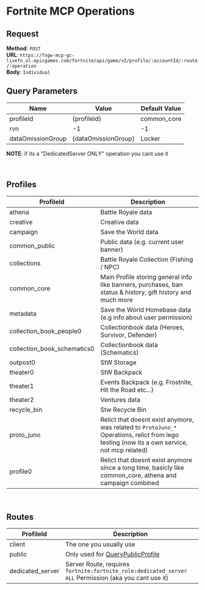 # Fortnite MCP Operations

## Request

**Method**: `POST` \
**URL**: `https://fngw-mcp-gc-livefn.ol.epicgames.com/fortnite/api/game/v2/profile/:accountId/:route/:operation` \
**Body**: `Individual`

## Query Parameters

| Name      | Value       | Default Value |
| --------- | ----------- | ------------- |
| profileId | {profileId} | common_core   |
| rvn       | -1          | -1            |
| dataOmissionGroup       | {dataOmissionGroup}          | Locker            |

**NOTE**: if its a "DedicatedServer ONLY" operation you cant use it

<br/>

## Profiles

| ProfileId                   | Description                                                                                                                                  |
| --------------------------- | -------------------------------------------------------------------------------------------------------------------------------------------- |
| athena                      | Battle Royale data                                                                                                                           |
| creative                    | Creative data                                                                                                                                |
| campaign                    | Save the World data                                                                                                                          |
| common_public               | Public data (e.g. current user banner)                                                                                                       |
| collections                 | Battle Royale Collection (Fishing / NPC)                                                                                                     |
| common_core                 | Main Profile storing general info like banners, purchases, ban status & history, gift history and much more                                  |
| metadata                    | Save the World Homebase data (e.g info about user permission)                                                                                |
| collection_book_people0     | Collectionbook data (Heroes, Survivor, Defender)                                                                                             |
| collection_book_schematics0 | Collectionbook data (Schematics)                                                                                                             |
| outpost0                    | StW Storage                                                                                                                                  |
| theater0                    | StW Backpack                                                                                                                                 |
| theater1                    | Events Backpack (e.g. Frostnite, Hit the Road etc...)                                                                                        |
| theater2                    | Ventures data                                                                                                                                |
| recycle_bin                 | Stw Recycle Bin                                                                                                                              |
| proto_juno                  | Relict that doesnt exist anymore, was related to `ProtoJuno_*` Operations, relict from lego testing (now its a own service, not mcp related) |
| profile0                    | Relict that doesnt exist anymore since a long time, basicly like common_core, athena and campaign combined                                   |

<br/>

## Routes

| ProfileId        | Description                                                                                           |
| ---------------- | ----------------------------------------------------------------------------------------------------- |
| client           | The one you usually use                                                                               |
| public           | Only used for [QueryPublicProfile](./Operations/QueryPublicProfile.md)                                |
| dedicated_server | Server Route, requires `fortnite:fortnite_role:dedicated_server ALL` Permission (aka you cant use it) |
